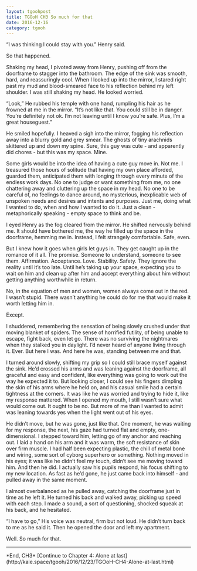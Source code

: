 ```yaml
---
layout: tgoohpost
title: TGOoH CH3 So much for that
date: 2016-12-16
category: tgooh
---
```


“I was thinking I could stay with you.” Henry said.

So that happened.

Shaking my head, I pivoted away from Henry, pushing off from the doorframe to stagger into the bathroom. The edge of the sink was smooth, hard, and reassuringly cool. When I looked up into the mirror, I stared right past my mud and blood-smeared face to his reflection behind my left shoulder. I was still shaking my head. He looked worried.

“Look,” He rubbed his temple with one hand, rumpling his hair as he frowned at me in the mirror. “It’s not like that. You could still be in danger. You’re definitely not ok. I’m not leaving until I know you’re safe. Plus, I’m a great houseguest.”

He smiled hopefully. I heaved a sigh into the mirror, fogging his reflection away into a blurry gold and grey smear. The ghosts of tiny arachnids skittered up and down my spine. Sure, this guy was cute - and apparently did chores - but this was my space. Mine.

Some girls would be into the idea of having a cute guy move in. Not me. I treasured those hours of solitude that having my own place afforded, guarded them, anticipated them with longing through every minute of the endless work days. No one to judge or want something from me, no one chattering away and cluttering up the space in my head. No one to be careful of, no feelings to dance around, no mysterious, inexplicable web of unspoken needs and desires and intents and purposes. Just me, doing what I wanted to do, when and how I wanted to do it. Just a clean - metaphorically speaking - empty space to think and be. 

I eyed Henry as the fog cleared from the mirror. He shifted nervously behind me. It should have bothered me, the way he filled up the space in the doorframe, hemming me in. Instead, I felt strangely comfortable. Safe, even.

But I knew how it goes when girls let guys in. They get caught up in the romance of it all. The promise. Someone to understand, someone to see them. Affirmation. Acceptance. Love. Stability. Safety. They ignore the reality until it’s too late. Until he’s taking up your space, expecting you to wait on him and clean up after him and accept everything about him without getting anything worthwhile in return. 

No, in the equation of men and women, women always come out in the red. I wasn’t stupid. There wasn’t anything he could do for me that would make it worth letting him in.

Except. 

I shuddered, remembering the sensation of being slowly crushed under that moving blanket of spiders. The sense of horrified futility, of being unable to escape, fight back, even let go. There was no surviving the nightmares when they stalked you in daylight. I’d never heard of anyone living through it. Ever. But here I was. And here he was, standing between me and that. 

I turned around slowly, shifting my grip so I could still brace myself against the sink. He’d crossed his arms and was leaning against the doorframe, all graceful and easy and confident, like everything was going to work out the way he expected it to. But looking closer, I could see his fingers dimpling the skin of his arms where he held on, and his casual smile had a certain tightness at the corners. It was like he was worried and trying to hide it, like my response mattered. When I opened my mouth, I still wasn’t sure what would come out. It ought to be no. But more of me than I wanted to admit was leaning towards yes when the light went out of his eyes.

He didn’t move, but he was gone, just like that. One moment, he was waiting for my response, the next, his gaze had turned flat and empty, one-dimensional. I stepped toward him, letting go of my anchor and reaching out. I laid a hand on his arm and it was warm, the soft resistance of skin over firm muscle. I had half been expecting plastic, the chill of metal bone and wiring, some sort of cyborg superhero or something. Nothing moved in his eyes; it was like he didn’t feel my touch, didn’t see me moving toward him. And then he did. I actually saw his pupils respond, his focus shifting to my new location. As fast as he’d gone, he just came back into himself - and pulled away in the same moment.

I almost overbalanced as he pulled away, catching the doorframe just in time as he left it. He turned his back and walked away, picking up speed with each step. I made a sound, a sort of questioning, shocked squeak at his back, and he hesitated. 

“I have to go,” His voice was neutral, firm but not loud. He didn’t turn back to me as he said it. Then he opened the door and left my apartment.

Well. So much for that.

<hr>
*End, CH3* [Continue to Chapter 4: Alone at last] (http://kaie.space/tgooh/2016/12/23/TGOoH-CH4-Alone-at-last.html)
